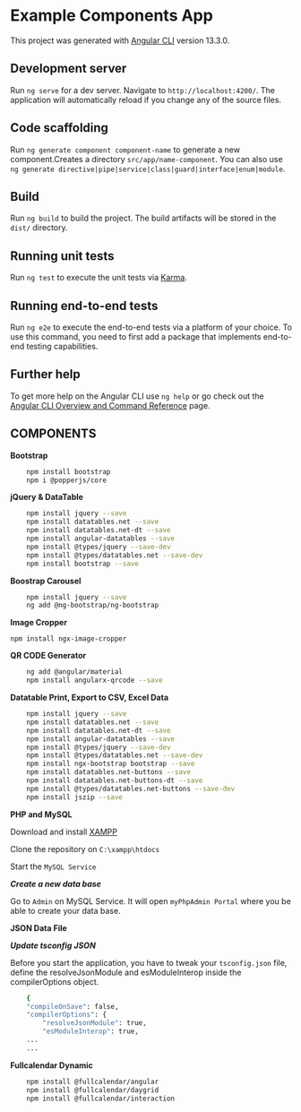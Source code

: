 # Example Components App

This project was generated with [Angular CLI](https://github.com/angular/angular-cli) version 13.3.0.

## Development server

Run `ng serve` for a dev server. Navigate to `http://localhost:4200/`. The application will automatically reload if you change any of the source files.

## Code scaffolding

Run `ng generate component component-name` to generate a new component.Creates a directory  `src/app/name-component`. You can also use `ng generate directive|pipe|service|class|guard|interface|enum|module`.

## Build

Run `ng build` to build the project. The build artifacts will be stored in the `dist/` directory.

## Running unit tests

Run `ng test` to execute the unit tests via [Karma](https://karma-runner.github.io).

## Running end-to-end tests

Run `ng e2e` to execute the end-to-end tests via a platform of your choice. To use this command, you need to first add a package that implements end-to-end testing capabilities.

## Further help

To get more help on the Angular CLI use `ng help` or go check out the [Angular CLI Overview and Command Reference](https://angular.io/cli) page.

## COMPONENTS

**Bootstrap**

``` sh
    npm install bootstrap
    npm i @popperjs/core
``` 

**jQuery & DataTable**

``` sh
    npm install jquery --save
    npm install datatables.net --save
    npm install datatables.net-dt --save
    npm install angular-datatables --save
    npm install @types/jquery --save-dev
    npm install @types/datatables.net --save-dev
    npm install bootstrap --save
```

**Boostrap Carousel**

``` sh
    npm install jquery --save
    ng add @ng-bootstrap/ng-bootstrap
```

**Image Cropper**

`npm install ngx-image-cropper`

**QR CODE Generator**

``` sh
    ng add @angular/material
    npm install angularx-qrcode --save
```

**Datatable Print, Export to CSV, Excel Data**

``` sh
    npm install jquery --save
    npm install datatables.net --save
    npm install datatables.net-dt --save
    npm install angular-datatables --save
    npm install @types/jquery --save-dev
    npm install @types/datatables.net --save-dev
    npm install ngx-bootstrap bootstrap --save
    npm install datatables.net-buttons --save
    npm install datatables.net-buttons-dt --save
    npm install @types/datatables.net-buttons --save-dev
    npm install jszip --save
```

**PHP and MySQL**

Download and install [XAMPP](https://www.apachefriends.org/download.html) 

Clone the repository on `C:\xampp\htdocs` 

Start the `MySQL Service` 

***Create a new data base***

Go to `Admin` on MySQL Service. It will open `myPhpAdmin Portal` where you be able to create your data base.

**JSON Data File**

***Update tsconfig JSON***

Before you start the application, you have to tweak your `tsconfig.json` file, define the resolveJsonModule and esModuleInterop inside the compilerOptions object.

```sh
    {
    "compileOnSave": false,
    "compilerOptions": {
        "resolveJsonModule": true,
        "esModuleInterop": true,  
    ...
    ...
```

**Fullcalendar Dynamic**

```sh
    npm install @fullcalendar/angular 
    npm install @fullcalendar/daygrid
    npm install @fullcalendar/interaction
```






